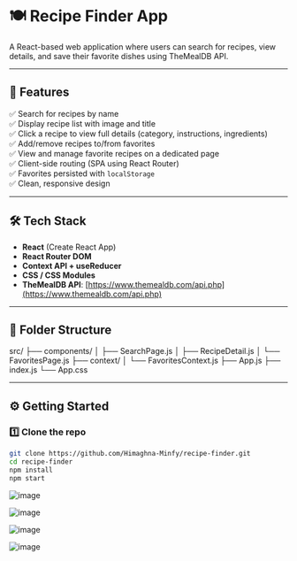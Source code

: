 # 🍽️ Recipe Finder App

A React-based web application where users can search for recipes, view details, and save their favorite dishes using TheMealDB API.

---

## 🚀 Features

✅ Search for recipes by name  
✅ Display recipe list with image and title  
✅ Click a recipe to view full details (category, instructions, ingredients)  
✅ Add/remove recipes to/from favorites  
✅ View and manage favorite recipes on a dedicated page  
✅ Client-side routing (SPA using React Router)  
✅ Favorites persisted with `localStorage`  
✅ Clean, responsive design  

---



## 🛠 Tech Stack

- **React** (Create React App)
- **React Router DOM**
- **Context API + useReducer**
- **CSS / CSS Modules**
- **TheMealDB API**: [https://www.themealdb.com/api.php](https://www.themealdb.com/api.php)

---

## 📂 Folder Structure

src/
├── components/
│ ├── SearchPage.js
│ ├── RecipeDetail.js
│ └── FavoritesPage.js
├── context/
│ └── FavoritesContext.js
├── App.js
├── index.js
└── App.css



---

## ⚙️ Getting Started

### 1️⃣ Clone the repo
```bash
git clone https://github.com/Himaghna-Minfy/recipe-finder.git
cd recipe-finder
npm install
npm start
```

![image](https://github.com/user-attachments/assets/edccbd1f-d4fb-4d40-b379-611f538b12c5)

![image](https://github.com/user-attachments/assets/6f98742a-3f08-47a0-b0c4-56487d1a9517)

![image](https://github.com/user-attachments/assets/069534d1-52f8-4196-a172-1a8e39558e96)

![image](https://github.com/user-attachments/assets/092094cb-4cda-44af-b27d-d0cda6b97578)
